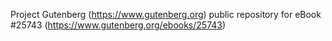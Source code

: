 Project Gutenberg (https://www.gutenberg.org) public repository for eBook #25743 (https://www.gutenberg.org/ebooks/25743)
